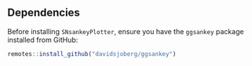 ## Dependencies

Before installing `SNsankeyPlotter`, ensure you have the `ggsankey` package installed from GitHub:

```R
remotes::install_github("davidsjoberg/ggsankey")
```
